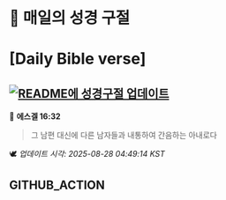 # 🙏 매일의 성경 구절
# [Daily Bible verse]
## [![README에 성경구절 업데이트](https://github.com/DONGSUKA/first_test/actions/workflows/update-readme-bible.yml/badge.svg)](https://github.com/DONGSUKA/first_test/actions/workflows/update-readme-bible.yml)
<!-- START_BIBLE_VERSE -->
📖 **에스겔 16:32**
> 그 남편 대신에 다른 남자들과 내통하여 간음하는 아내로다

🕊️ _업데이트 시각: 2025-08-28 04:49:14 KST_
  <!-- END_BIBLE_VERSE -->
## GITHUB_ACTION
